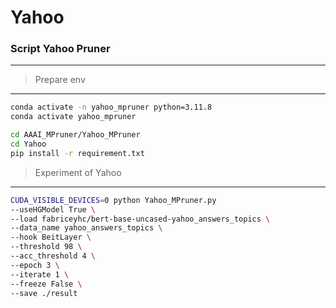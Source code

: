 # Yahoo

### Script Yahoo Pruner

---

> Prepare env
> 

---

```bash
conda activate -n yahoo_mpruner python=3.11.8
conda activate yahoo_mpruner

cd AAAI_MPruner/Yahoo_MPruner
cd Yahoo
pip install -r requirement.txt
```

> Experiment of Yahoo
> 

---

```bash
CUDA_VISIBLE_DEVICES=0 python Yahoo_MPruner.py 
--useHGModel True \
--load fabriceyhc/bert-base-uncased-yahoo_answers_topics \
--data_name yahoo_answers_topics \
--hook BeitLayer \
--threshold 98 \
--acc_threshold 4 \
--epoch 3 \
--iterate 1 \
--freeze False \
--save ./result
```
